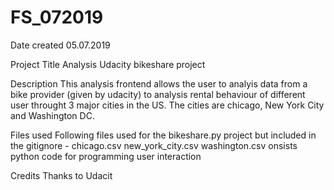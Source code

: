 # FS_072019

Date created
05.07.2019

Project Title
Analysis Udacity bikeshare project

Description
This analysis frontend allows the user to analyis data from a bike provider (given by udacity) to analysis rental behaviour of different user throught 3 major cities in the US. The cities are chicago, New York City and Washington DC.


Files used
Following files used for the bikeshare.py project but included in the gitignore - chicago.csv new_york_city.csv washington.csv
onsists python code for programming user interaction


Credits
Thanks to Udacit
